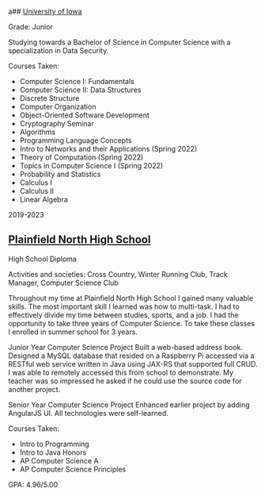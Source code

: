 a## [University of Iowa](https://cs.uiowa.edu/)

Grade: Junior

Studying towards a Bachelor of Science in Computer Science with a specialization in Data Security.

   Courses Taken:

* Computer Science I: Fundamentals
* Computer Science II: Data Structures
* Discrete Structure
* Computer Organization
* Object-Oriented Software Development
* Cryptography Seminar
* Algorithms
* Programming Language Concepts
* Intro to Networks and their Applications (Spring 2022)
* Theory of Computation (Spring 2022)
* Topics in Computer Science I (Spring 2022)
* Probability and Statistics
* Calculus I
* Calculus II
* Linear Algebra

2019-2023

## [Plainfield North High School](https://pnhs.psd202.org/)

High School Diploma

Activities and societies: Cross Country, Winter Running Club, Track Manager, Computer Science Club

Throughout my time at Plainfield North High School I gained many valuable skills. The most important skill I learned was how to multi-task. I had to effectively divide my time between studies, sports, and a job. I had the opportunity to take three years of Computer Science. To take these classes I enrolled in summer school for 3 years.

Junior Year Computer Science Project
Built a web-based address book. Designed a MySQL database that resided on a Raspberry Pi accessed via a RESTful web service written in Java using JAX-RS that supported full CRUD. I was able to remotely accessed this from school to demonstrate. My teacher was so impressed he asked if he could use the source code for another project.

Senior Year Computer Science Project
Enhanced earlier project by adding AngularJS UI. All technologies were self-learned.

Courses Taken:

* Intro to Programming
* Intro to Java Honors
* AP Computer Science A
* AP Computer Science Principles
  
GPA: 4.96/5.00
